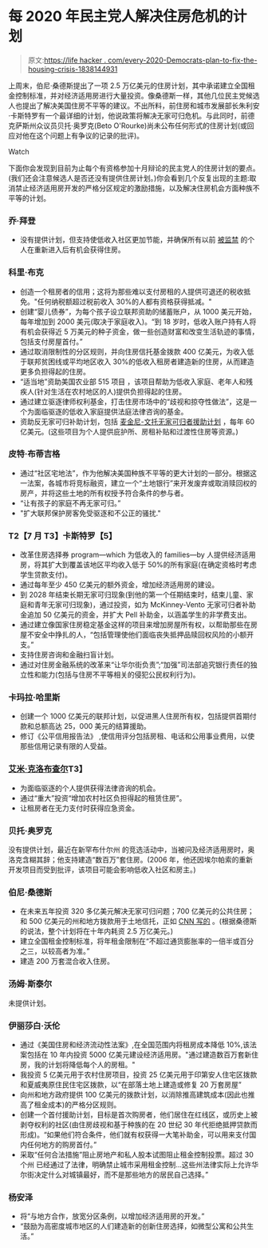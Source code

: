 # 每 2020 年民主党人解决住房危机的计划

> 原文:[https://life hacker . com/every-2020-Democrats-plan-to-fix-the-housing-crisis-1838144931](https://lifehacker.com/every-2020-democrats-plan-to-fix-the-housing-crisis-1838144931)

上周末，伯尼·桑德斯提出了一项 2.5 万亿美元的住房计划，其中承诺建立全国租金控制标准，并对经济适用房进行大量投资。像桑德斯一样，其他几位民主党候选人也提出了解决美国住房不平等的建议。不出所料，前住房和城市发展部长朱利安·卡斯特罗有一个最详细的计划，他说政策将解决无家可归危机。与此同时，前德克萨斯州众议员贝托·奥罗克(Beto O'Rourke)尚未公布任何形式的住房计划(或回应对他在这个问题上有争议的记录的批评)。

Watch

下面你会发现到目前为止每个有资格参加十月辩论的民主党人的住房计划的要点。(我们还会注意候选人是否还没有提供住房计划。)你会看到几个反复出现的主题:取消禁止经济适用房开发的严格分区规定的激励措施，以及解决住房机会方面种族不平等的计划。

### 乔·拜登

*   没有提供计划，但支持使低收入社区更加节能，并确保所有以前 [被监禁](https://joebiden.com/justice/) 的个人在重新进入后有机会获得住房。

### 科里·布克

*   创造一个租房者的信用；这将为那些难以支付房租的人提供可退还的税收抵免。"任何纳税额超过税前收入 30%的人都有资格获得抵减。"
*   创建“婴儿债券”，为每个孩子设立联邦资助的储蓄账户，从 1000 美元开始，每年增加到 2000 美元(取决于家庭收入)。“到 18 岁时，低收入账户持有人将有机会获得近 5 万美元的种子资金，做一些创造财富和改变生活轨迹的事情，包括支付房屋首付。”
*   通过取消限制性的分区规则，并向住房信托基金拨款 400 亿美元，为收入低于联邦贫困线或平均地区收入 30%的低收入租房者建造新的住房，从而建造更多负担得起的住房。
*   “适当地”资助美国农业部 515 项目 ，该项目帮助为低收入家庭、老年人和残疾人(针对生活在农村地区的人)提供负担得起的住房。
*   通过建立驱逐律师权利基金，打击住房市场中的“歧视和掠夺性做法”，这是一个为面临驱逐的低收入家庭提供法庭法律咨询的基金。
*   资助反无家可归补助计划，包括 [麦金尼-文托无家可归者援助计划](https://nlihc.org/sites/default/files/2014AG-98.pdf) ，每年 60 亿美元。(这些项目为个人提供庇护所、房租补贴和过渡性住房等资源。)

### 皮特·布蒂吉格

*   通过“社区宅地法”，作为他解决美国种族不平等的更大计划的一部分。根据这一法案，各城市将竞标融资，建立一个“土地银行”来开发废弃或取消赎回权的房产，并将这些土地的所有权授予符合条件的参与者。
*   “让有孩子的家庭不再无家可归。”
*   "扩大联邦保护房客免受驱逐和不公正的骚扰."

### T2【7 月 T3】**卡斯特罗【5】**

*   改革住房选择券 program⁠—which 为低收入的 families⁠—by 人提供经济适用房，将其扩大到覆盖该地区平均收入低于 50%的所有家庭(在确定资格时考虑学生贷款支付)。
*   通过每年至少 450 亿美元的额外资金，增加经济适用房的建设。
*   到 2028 年结束长期无家可归现象(到他的第一个任期结束时，结束儿童、家庭和青年无家可归现象)，通过投资，如为 McKinney-Vento 无家可归者补助金追加 50 亿美元的资金，并扩大 Pell 补助金，以涵盖学生的非学费支出。
*   通过建立像国家住房稳定基金这样的项目来增加房屋所有权，以帮助那些在房屋不安全中挣扎的人，“包括管理使他们面临丧失抵押品赎回权风险的小额开支。”
*   支持住房咨询和金融扫盲计划。
*   通过对住房金融系统的改革来“让华尔街负责”;“加强”司法部追究银行责任的独立性和能力(包括与住房不平等相关的侵犯公民权利行为)。

### 卡玛拉·哈里斯

*   创建一个 1000 亿美元的联邦计划，以促进黑人住房所有权，包括提供首期付款和总额高达 25，000 美元的结算援助。
*   修订《公平信用报告法》 ,使信用评分包括房租、电话和公用事业费用，以使那些信用记录有限的人受益。

### [艾米·克洛布查尔](https://medium.com/@AmyforAmerica/senator-klobuchars-housing-plan-761e9f93f3a4)T3】

*   为面临驱逐的个人提供获得法律咨询的机会。
*   通过“重大”投资“增加农村社区负担得起的租赁住房”。
*   让租房者在无力支付时获得应急资金。

### 贝托·奥罗克

没有提供计划，最近在新罕布什尔州 的竞选活动中，当被问及经济适用房时，奥洛克含糊其辞；他支持建造“数百万”套住房。(2006 年，他还因埃尔帕索的重新开发项目而受到批评，该项目可能会影响低收入社区和房主。)

### 伯尼·桑德斯

*   在未来五年投资 320 多亿美元解决无家可归问题；700 亿美元的公共住房；和 500 亿美元的州和地方拨款用于土地信托，正如 [CNN 写的](https://www.cnn.com/2019/09/14/politics/bernie-sanders-teases-housing-plan/index.html) 。(根据桑德斯的说法，整个计划将在十年内耗资 2.5 万亿美元。)
*   建立全国租金控制标准，将年租金限制在“不超过通货膨胀率的一倍半或百分之三，以较高者为准。”
*   建造 200 万套混合收入住房。

### 汤姆·斯泰尔

未提供计划。

### 伊丽莎白·沃伦

*   通过《美国住房和经济流动性法案》,在全国范围内将租房成本降低 10%,该法案包括在 10 年内投资 5000 亿美元建设经济适用房。"通过建造数百万套新住房，我的计划将降低每个人的房租。"
*   我投资 5 亿美元用于农村住房项目，投资 25 亿美元用于印第安人住宅区拨款和夏威夷原住民住宅区拨款，以“在部落土地上建造或修复 20 万套房屋”
*   向州和地方政府提供 100 亿美元的拨款计划，以消除推高建筑成本(因此也推高了租金成本)的严格分区规则。
*   创建一个首付援助计划，目标是首次购房者，他们居住在红线区，或历史上被剥夺权利的社区(由住房歧视和基于种族的在 20 世纪 30 年代拒绝抵押贷款而形成)。“如果他们符合条件，他们就有权获得一大笔补助金，可以用来支付国内任何地方的购房首付。”
*   采取“任何合法措施”阻止房地产和私人股本试图阻止租金控制投票。超过 30 个州 已经通过了法律，明确禁止城市采用租金控制...这些州法律实际上允许华尔街决定什么对城镇最好，而不是那些地方的居民自己选择。”

### 杨安泽

*   将“与地方合作，放宽分区条例，以增加经济适用房的开发。”
*   “鼓励为高密度城市地区的人们建造新的创新住房选择，如微型公寓和公共生活。”